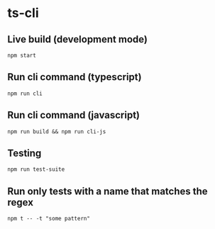 # ts-cli

## Live build (development mode)
`npm start `

## Run cli command (typescript)
`npm run cli`

## Run cli command (javascript)
`npm run build && npm run cli-js`

## Testing
`npm run test-suite`

## Run only tests with a name that matches the regex
`npm t -- -t "some pattern"`